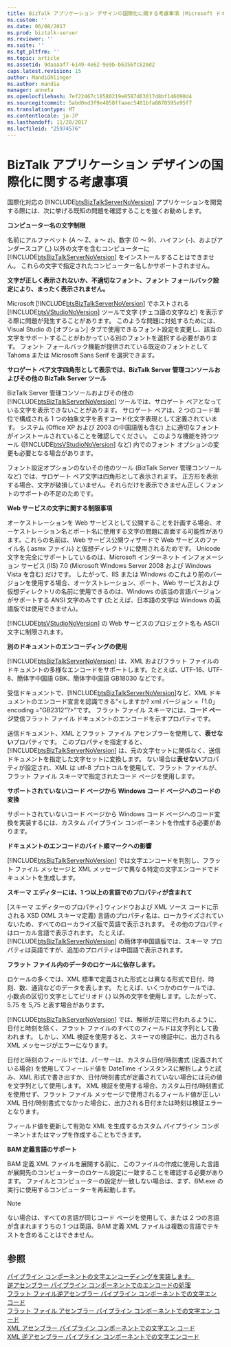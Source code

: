 ```yaml
---
title: BizTalk アプリケーション デザインの国際化に関する考慮事項 |Microsoft ドキュメント
ms.custom: ''
ms.date: 06/08/2017
ms.prod: biztalk-server
ms.reviewer: ''
ms.suite: ''
ms.tgt_pltfrm: ''
ms.topic: article
ms.assetid: 9daaaaf7-6149-4e62-9e9b-b6356fc820d2
caps.latest.revision: 15
author: MandiOhlinger
ms.author: mandia
manager: anneta
ms.openlocfilehash: 7ef22467c18580219e8587d63017d8bf146090d4
ms.sourcegitcommit: 5abd0ed3f9e4858ffaaec5481bfa8878595e95f7
ms.translationtype: MT
ms.contentlocale: ja-JP
ms.lasthandoff: 11/28/2017
ms.locfileid: "25974576"
---
```

# <a name="international-considerations-for-designing-biztalk-applications"></a>BizTalk アプリケーション デザインの国際化に関する考慮事項
国際化対応の [!INCLUDE[btsBizTalkServerNoVersion](../includes/btsbiztalkservernoversion-md.md)] アプリケーションを開発する際には、次に挙げる既知の問題を確認することを強くお勧めします。  
  
 **コンピューター名の文字制限**  
  
 名前にアルファベット (A ～ Z、a ～ z)、数字 (0 ～ 9)、ハイフン (-)、およびアンダースコア (_) 以外の文字を含むコンピューターに [!INCLUDE[btsBizTalkServerNoVersion](../includes/btsbiztalkservernoversion-md.md)] をインストールすることはできません。 これらの文字で指定されたコンピューター名しかサポートされません。  
  
 **文字が正しく表示されないか、不適切なフォント、フォント フォールバック設定により、まったく表示されません。**  
  
 Microsoft [!INCLUDE[btsBizTalkServerNoVersion](../includes/btsbiztalkservernoversion-md.md)] でホストされる [!INCLUDE[btsVStudioNoVersion](../includes/btsvstudionoversion-md.md)] ツールで文字 (チェコ語の文字など) を表示する際に問題が発生することがあります。 このような問題に対処するためには、Visual Studio の [オプション] タブで使用できるフォント設定を変更し、該当の文字をサポートすることがわかっている別のフォントを選択する必要があります。 フォント フォールバック機能が提供されている既定のフォントとして Tahoma または Microsoft Sans Serif を選択できます。  
  
 **サロゲート ペア文字四角形として表示では、BizTalk Server 管理コンソールおよびその他の BizTalk Server ツール**  
  
 BizTalk Server 管理コンソールおよびその他の [!INCLUDE[btsBizTalkServerNoVersion](../includes/btsbiztalkservernoversion-md.md)] ツールでは、サロゲート ペアとなっている文字を表示できないことがあります。 サロゲート ペアは、2 つのコード単位で構成される 1 つの抽象文字を表すコード化文字表現として定義されています。 システム (Office XP および 2003 の中国語版も含む) 上に適切なフォントがインストールされていることを確認してください。 このような機能を持つツール ([!INCLUDE[btsVStudioNoVersion](../includes/btsvstudionoversion-md.md)] など) 内でのフォント オプションの変更も必要となる場合があります。  
  
 フォント設定オプションのないその他のツール (BizTalk Server 管理コンソールなど) では、サロゲート ペア文字は四角形として表示されます。 正方形を表示する場合、文字が破損していません。それらだけを表示できません正しくフォントのサポートの不足のためです。  
  
 **Web サービスの文字に関する制限事項**  
  
 オーケストレーションを Web サービスとして公開することを計画する場合、オーケストレーション名とポート名に使用する文字の問題に直面する可能性があります。これらの名前は、Web サービス公開ウィザードで Web サービスのファイル名 (.asmx ファイル) と仮想ディレクトリに使用されるためです。 Unicode 文字を完全にサポートしているのは、Microsoft インターネット インフォメーション サービス (IIS) 7.0 (Microsoft Windows Server 2008 および Windows Vista を含む) だけです。 したがって、IIS または Windows のこれより前のバージョンを使用する場合、オーケストレーション、ポート、Web サービスおよび仮想ディレクトリの名前に使用できるのは、Windows の該当の言語バージョンがサポートする ANSI 文字のみです (たとえば、日本語の文字は Windows の英語版では使用できません)。  
  
 [!INCLUDE[btsVStudioNoVersion](../includes/btsvstudionoversion-md.md)] の Web サービスのプロジェクト名も ASCII 文字に制限されます。  
  
 **別のドキュメントのエンコーディングの使用**  
  
 [!INCLUDE[btsBizTalkServerNoVersion](../includes/btsbiztalkservernoversion-md.md)] は、XML およびフラット ファイルのドキュメントの多様なエンコードをサポートします。たとえば、UTF-16、UTF-8、簡体字中国語 GBK、簡体字中国語 GB18030 などです。  
  
 受信ドキュメントで、[!INCLUDE[btsBizTalkServerNoVersion](../includes/btsbiztalkservernoversion-md.md)]など、XML ドキュメントのエンコード宣言を認識できる"\<しますか? xml バージョン =「1.0」encoding ="GB2312"?\>"です。 フラット ファイル スキーマには、**コード ページ**受信フラット ファイル ドキュメントのエンコードを示すプロパティです。  
  
 送信ドキュメント、XML とフラット ファイル アセンブラーを使用して、**表せない**プロパティです。 このプロパティを指定すると、[!INCLUDE[btsBizTalkServerNoVersion](../includes/btsbiztalkservernoversion-md.md)] は、元の文字セットに関係なく、送信ドキュメントを指定した文字セットに変換します。 ない場合は**表せない**プロパティが設定され、XML は utf-8 プロトコルを使用して、フラット ファイルが、フラット ファイル スキーマで指定されたコード ページを使用します。  
  
 **サポートされていないコード ページから Windows コード ページへのコードの変換**  
  
 サポートされていないコード ページから Windows コード ページへのコード変換を実装するには、カスタム パイプライン コンポーネントを作成する必要があります。  
  
 **ドキュメントのエンコードのバイト順マークへの影響**  
  
 [!INCLUDE[btsBizTalkServerNoVersion](../includes/btsbiztalkservernoversion-md.md)] では文字エンコードを判別し、フラット ファイル メッセージと XML メッセージで異なる特定の文字エンコードでドキュメントを生成します。  
  
 **スキーマ エディターには、1 つ以上の言語でのプロパティが含まれて**  
  
 [スキーマ エディターのプロパティ] ウィンドウおよび XML ソース コードに示される XSD (XML スキーマ定義) 言語のプロパティ名は、ローカライズされていないため、すべてのローカライズ版で英語で表示されます。 その他のプロパティはローカル言語で表示されます。 たとえば、[!INCLUDE[btsBizTalkServerNoVersion](../includes/btsbiztalkservernoversion-md.md)] の簡体字中国語版では、スキーマ プロパティは英語ですが、追加のプロパティは中国語で表示されます。  
  
 **フラット ファイル内のデータのロケールに依存します。**  
  
 ロケールの多くでは、XML 標準で定義された形式とは異なる形式で日付、時刻、数、通貨などのデータを表します。 たとえば、いくつかのロケールでは、小数点の区切り文字としてピリオド (.) 以外の文字を使用します。したがって、5.75 を 5,75 と表す場合があります。  
  
 [!INCLUDE[btsBizTalkServerNoVersion](../includes/btsbiztalkservernoversion-md.md)] では、解析が正常に行われるように、日付と時刻を除く、フラット ファイルのすべてのフィールドは文字列として扱われます。 しかし、XML 検証を使用すると、スキーマの検証中に、出力される XML メッセージがエラーになります。  
  
 日付と時刻のフィールドでは、パーサーは、カスタム日付/時刻書式 (定義されている場合) を使用してフィールド値を DateTime インスタンスに解析しようと試み、XML 形式で書き出すか、日付/時刻書式が定義されていない場合には元の値を文字列として使用します。 XML 検証を使用する場合、カスタム日付/時刻書式を使用せず、フラット ファイル メッセージで使用されるフィールド値が正しい XML 日付/時刻書式でなかった場合に、出力される日付または時刻は検証エラーとなります。  
  
 フィールド値を更新して有効な XML を生成するカスタム パイプライン コンポーネントまたはマップを作成することもできます。  
  
 **BAM 定義言語のサポート**  
  
 BAM 定義 XML ファイルを展開する前に、このファイルの作成に使用した言語が展開先のコンピューターのロケール設定に一致することを確認する必要があります。 ファイルとコンピューターの設定が一致しない場合は、まず、BM.exe の実行に使用するコンピューターを再起動します。  
  
> [!NOTE]
>  ない場合は、すべての言語が同じコード ページを使用して、または 2 つの言語が含まれますうちの 1 つは英語、BAM 定義 XML ファイルは複数の言語でテキストを含めることはできません。  
  
## <a name="see-also"></a>参照  
 [パイプライン コンポーネントの文字エンコーディングを実装します。](../core/implementing-character-encoding-in-a-pipeline-component.md)   
 [逆アセンブラー パイプライン コンポーネントでのエンコードの処理](../core/handling-encoding-in-a-disassembler-pipeline-component.md)   
 [フラット ファイル逆アセンブラー パイプライン コンポーネントでの文字エン コード](../core/character-encoding-in-the-flat-file-disassembler-pipeline-component.md)   
 [フラット ファイル アセンブラー パイプライン コンポーネントでの文字エン コード](../core/character-encoding-in-the-flat-file-assembler-pipeline-component.md)   
 [XML アセンブラー パイプライン コンポーネントでの文字エン コード](../core/character-encoding-in-the-xml-assembler-pipeline-component.md)   
 [XML 逆アセンブラー パイプライン コンポーネントでの文字エンコード](../core/character-encoding-in-xml-disassembler-pipeline-component.md)